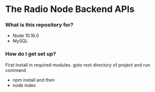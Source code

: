 # The Radio Node Backend APIs #

### What is this repository for? ###

* Node 10.16.0
* MySQL

### How do I get set up? ###

First Install in required modules.
goto root directory of project and run command

* npm install
and then
* node index
